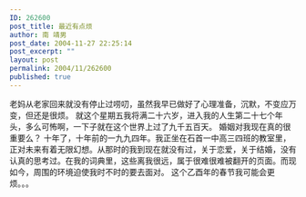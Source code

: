 ```yaml
---
ID: 262600
post_title: 最近有点烦
author: 南 靖男
post_date: 2004-11-27 22:25:14
post_excerpt: ""
layout: post
permalink: 2004/11/262600
published: true
---
```

老妈从老家回来就没有停止过唠叨，虽然我早已做好了心理准备，沉默，不变应万变，但还是很烦。
就这个星期五我将满二十六岁，进入我的人生第二十七个年头，多么可怖啊，一下子就在这个世界上过了九千五百天。
婚姻对我现在真的很重要么？
十年了，十年前的一九九四年。我正坐在石首一中高三四班的教室里，正对未来有着无限幻想。从那时的我到现在就没有过，关于恋爱，关于结婚，没有认真的思考过。在我的词典里，这些离我很远，属于很难很难被翻开的页面。而现如今，周围的环境迫使我时不时的要去面对。
这个乙酉年的春节我可能会更烦。。。